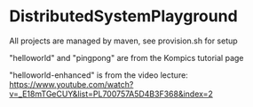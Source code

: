 # DistributedSystemPlayground

All projects are managed by maven, see provision.sh for setup

"helloworld" and "pingpong" are from the Kompics tutorial page

"helloworld-enhanced" is from the video lecture:
https://www.youtube.com/watch?v=_E18mTGeCUY&list=PL700757A5D4B3F368&index=2


